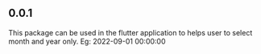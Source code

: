 ## 0.0.1

This package can be used in the flutter application to helps user to
select month and year only.
Eg: 2022-09-01 00:00:00
